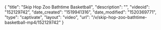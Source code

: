 {
    "title": "Skip Hop Zoo Bathtime Basketball",
    "description": "",
    "videoid": "152129742",
    "date_created": "1519941316",
    "date_modified": "1520369771",
    "type": "captivate",
    "layout": "video",
    "url": "\/v\/skip-hop-zoo-bathtime-basketball-mp4\/152129742"
}